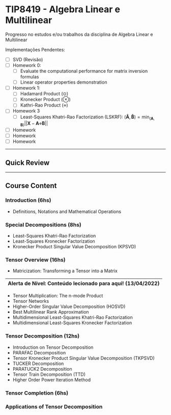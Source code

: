 # TIP8419 - Algebra Linear e Multilinear
Progresso no estudos e/ou trabalhos da disciplina de Algebra Linear e Multilinear

Implementações Pendentes:

- [ ] SVD (Revisão)
- [ ] Homework 0: 
  - [ ] Evaluate the computational performance for matrix inversion formulas
  - [ ] Linear operator properties demonstration
- [ ] Homework 1:
  - [ ] Hadamard Product $(\odot)$
  - [ ] Kronecker Product $(\otimes)$
  - [ ] Kathri-Rao Product $(\diamond)$ 
- [ ] Homework 3
  - [ ] Least-Squares Khatri-Rao Factorization (LSKRF): $(\mathbf{\hat{A}},\mathbf{\hat{B}})=\min_{(\mathbf{A},\mathbf{B})} ||\mathbf{X} - \mathbf{A}\diamond\mathbf{B} ||$
- [ ] Homework 
- [ ] Homework 
- [ ] Homework 

- - -
## Quick Review


- - -

## Course Content
### Introduction (6hs)
- Definitions, Notations and Mathematical Operations
### Special Decompositions (8hs)
- Least-Squares Khatri-Rao Factorization
- Least-Squares Kronecker Factorization
- Kronecker Product Singular Value Decomposition (KPSVD)
### Tensor Overview (16hs)
- Matricization: Transforming a Tensor into a Matrix

| Alerta de Nível: Conteúdo lecionado para aqui! (13/04/2022) |
| --- |

- Tensor Multiplication: The n-mode Product
- Tensor Networks
- Higher-Order Singular Value Decomposition (HOSVD)
- Best Multilinear Rank Approximation
- Multidimensional Least-Squares Khatri-Rao Factorization
- Multidimensional Least-Squares Kronecker Factorization
### Tensor Decomposition (12hs)
- Introduction on Tensor Decomposition
- PARAFAC Decomposition
- Tensor Kronecker Product Singular Value Decomposition (TKPSVD)
- TUCKER Decomposition
- PARATUCK2 Decomposition
- Tensor Train Decomposition (TTD)
- Higher Order Power Iteration Method
### Tensor Completion (6hs)
### Applications of Tensor Decomposition